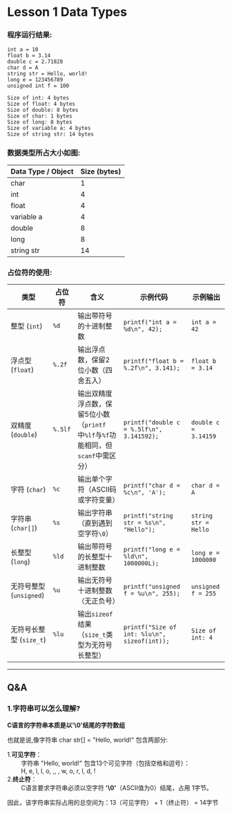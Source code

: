 # Lesson 1 Data Types

### 程序运行结果:

```
int a = 10
float b = 3.14
double c = 2.71828
char d = A
string str = Hello, world!
long e = 123456789
unsigned int f = 100

Size of int: 4 bytes
Size of float: 4 bytes
Size of double: 8 bytes
Size of char: 1 bytes
Size of long: 8 bytes
Size of variable a: 4 bytes
Size of string str: 14 bytes
```
### 数据类型所占大小如图:
| Data Type / Object | Size (bytes) |
|-------------------|-------------|
| char              | 1           |
| int               | 4           |
| float             | 4           |
| variable a        | 4           |
| double            | 8           |
| long              | 8           |
| string str        | 14          |

### 占位符的使用:

| **类型**                | **占位符** | **含义**                                                     | **示例代码**                                 | **示例输出**         |
| ----------------------- | ---------- | ------------------------------------------------------------ | -------------------------------------------- | -------------------- |
| 整型 (`int`)            | `%d`       | 输出带符号的十进制整数                                       | `printf("int a = %d\n", 42);`                | `int a = 42`         |
| 浮点型 (`float`)        | `%.2f`     | 输出浮点数，保留2位小数（四舍五入）                          | `printf("float b = %.2f\n", 3.141);`         | `float b = 3.14`     |
| 双精度 (`double`)       | `%.5lf`    | 输出双精度浮点数，保留5位小数（`printf`中`%lf`与`%f`功能相同，但`scanf`中需区分） | `printf("double c = %.5lf\n", 3.141592);`    | `double c = 3.14159` |
| 字符 (`char`)           | `%c`       | 输出单个字符（ASCII码或字符变量）                            | `printf("char d = %c\n", 'A');`              | `char d = A`         |
| 字符串 (`char[]`)       | `%s`       | 输出字符串（直到遇到空字符`\0`）                             | `printf("string str = %s\n", "Hello");`      | `string str = Hello` |
| 长整型 (`long`)         | `%ld`      | 输出带符号的长整型十进制整数                                 | `printf("long e = %ld\n", 1000000L);`        | `long e = 1000000`   |
| 无符号整型 (`unsigned`) | `%u`       | 输出无符号十进制整数（无正负号）                             | `printf("unsigned f = %u\n", 255);`          | `unsigned f = 255`   |
| 无符号长整型 (`size_t`) | `%lu`      | 输出`sizeof`结果（`size_t`类型为无符号长整型）               | `printf("Size of int: %lu\n", sizeof(int));` | `Size of int: 4`     |

------

## Q&A

### 1.字符串可以怎么理解?

**C语言的字符串本质是以'\0'结尾的字符数组**

也就是说,像字符串 char str[] = "Hello, world!" 包含两部分:<br>

1.**​可见字符**​：<br>
&emsp;&emsp; 字符串 "Hello, world!" 包含 ​13个可见字符​（包括空格和逗号）：<br>
&emsp;&emsp; H, e, l, l, o, ,,  , w, o, r, l, d, !<br>
2.**​终止符**​：<br>
&emsp;&emsp; C语言要求字符串必须以空字符 **'\0'**（ASCII值为0）结尾，占用 ​1字节。

因此，该字符串实际占用的总空间为：​13（可见字符） + 1（终止符） = 14字节


